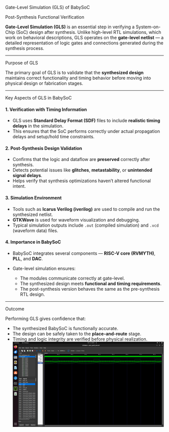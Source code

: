  Gate-Level Simulation (GLS) of BabySoC

 Post-Synthesis Functional Verification

**Gate-Level Simulation (GLS)** is an essential step in verifying a System-on-Chip (SoC) design after synthesis. Unlike high-level RTL simulations, which work on behavioral descriptions, GLS operates on the **gate-level netlist** — a detailed representation of logic gates and connections generated during the synthesis process.

---

Purpose of GLS

The primary goal of GLS is to validate that the **synthesized design** maintains correct functionality and timing behavior before moving into physical design or fabrication stages.

---

 Key Aspects of GLS in BabySoC

#### 1. Verification with Timing Information

* GLS uses **Standard Delay Format (SDF)** files to include **realistic timing delays** in the simulation.
* This ensures that the SoC performs correctly under actual propagation delays and setup/hold time constraints.

#### 2. Post-Synthesis Design Validation

* Confirms that the logic and dataflow are **preserved** correctly after synthesis.
* Detects potential issues like **glitches**, **metastability**, or **unintended signal delays**.
* Helps verify that synthesis optimizations haven’t altered functional intent.

#### 3. Simulation Environment

* Tools such as **Icarus Verilog (iverilog)** are used to compile and run the synthesized netlist.
* **GTKWave** is used for waveform visualization and debugging.
* Typical simulation outputs include `.out` (compiled simulation) and `.vcd` (waveform data) files.

#### 4. Importance in BabySoC

* BabySoC integrates several components — **RISC-V core (RVMYTH)**, **PLL**, and **DAC**.
* Gate-level simulation ensures:

  * The modules communicate correctly at gate-level.
  * The synthesized design meets **functional and timing requirements**.
  * The post-synthesis version behaves the same as the pre-synthesis RTL design.

---

 Outcome

Performing GLS gives confidence that:

* The synthesized BabySoC is functionally accurate.
* The design can be safely taken to the **place-and-route** stage.
* Timing and logic integrity are verified before physical realization.
![GLS Waveform](photo/glswaveform)
